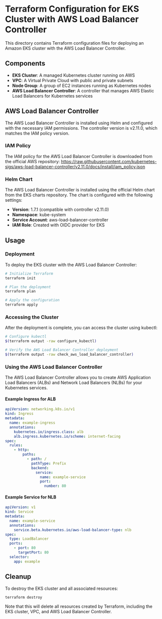 # Terraform Configuration for EKS Cluster with AWS Load Balancer Controller

This directory contains Terraform configuration files for deploying an Amazon EKS cluster with the AWS Load Balancer Controller.

## Components

- **EKS Cluster**: A managed Kubernetes cluster running on AWS
- **VPC**: A Virtual Private Cloud with public and private subnets
- **Node Group**: A group of EC2 instances running as Kubernetes nodes
- **AWS Load Balancer Controller**: A controller that manages AWS Elastic Load Balancers for Kubernetes services

## AWS Load Balancer Controller

The AWS Load Balancer Controller is installed using Helm and configured with the necessary IAM permissions. The controller version is v2.11.0, which matches the IAM policy version.

### IAM Policy

The IAM policy for the AWS Load Balancer Controller is downloaded from the official AWS repository:
https://raw.githubusercontent.com/kubernetes-sigs/aws-load-balancer-controller/v2.11.0/docs/install/iam_policy.json

### Helm Chart

The AWS Load Balancer Controller is installed using the official Helm chart from the EKS charts repository. The chart is configured with the following settings:

- **Version**: 1.7.1 (compatible with controller v2.11.0)
- **Namespace**: kube-system
- **Service Account**: aws-load-balancer-controller
- **IAM Role**: Created with OIDC provider for EKS

## Usage

### Deployment

To deploy the EKS cluster with the AWS Load Balancer Controller:

```bash
# Initialize Terraform
terraform init

# Plan the deployment
terraform plan

# Apply the configuration
terraform apply
```

### Accessing the Cluster

After the deployment is complete, you can access the cluster using kubectl:

```bash
# Configure kubectl
$(terraform output -raw configure_kubectl)

# Verify the AWS Load Balancer Controller deployment
$(terraform output -raw check_aws_load_balancer_controller)
```

### Using the AWS Load Balancer Controller

The AWS Load Balancer Controller allows you to create AWS Application Load Balancers (ALBs) and Network Load Balancers (NLBs) for your Kubernetes services.

#### Example Ingress for ALB

```yaml
apiVersion: networking.k8s.io/v1
kind: Ingress
metadata:
  name: example-ingress
  annotations:
    kubernetes.io/ingress.class: alb
    alb.ingress.kubernetes.io/scheme: internet-facing
spec:
  rules:
    - http:
        paths:
          - path: /
            pathType: Prefix
            backend:
              service:
                name: example-service
                port:
                  number: 80
```

#### Example Service for NLB

```yaml
apiVersion: v1
kind: Service
metadata:
  name: example-service
  annotations:
    service.beta.kubernetes.io/aws-load-balancer-type: nlb
spec:
  type: LoadBalancer
  ports:
    - port: 80
      targetPort: 80
  selector:
    app: example
```

## Cleanup

To destroy the EKS cluster and all associated resources:

```bash
terraform destroy
```

Note that this will delete all resources created by Terraform, including the EKS cluster, VPC, and AWS Load Balancer Controller.